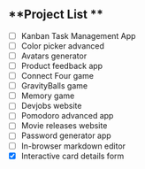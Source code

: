 ## **Project List **

- [ ] Kanban Task Management App
- [ ] Color picker advanced
- [ ] Avatars generator
- [ ] Product feedback app
- [ ] Connect Four game
- [ ] GravityBalls game
- [ ] Memory game
- [ ] Devjobs website
- [ ] Pomodoro advanced app
- [ ] Movie releases website
- [ ] Password generator app
- [ ] In-browser markdown editor
- [x] Interactive card details form
